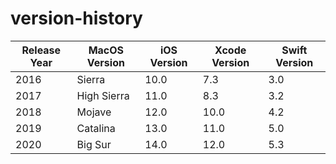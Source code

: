 # version-history

| Release Year | MacOS Version | iOS Version | Xcode Version | Swift Version |
|--------------|---------------|-------------|---------------|--------------|
| 2016         | Sierra        | 10.0        | 7.3           | 3.0          |
| 2017         | High Sierra   | 11.0        | 8.3           | 3.2          |
| 2018         | Mojave        | 12.0        | 10.0          | 4.2          |
| 2019         | Catalina      | 13.0        | 11.0          | 5.0          |
| 2020         | Big Sur       | 14.0        | 12.0          | 5.3          |
